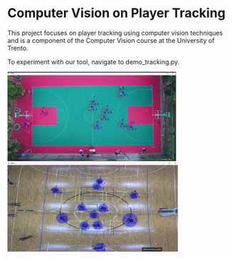 # Computer Vision on Player Tracking

This project focuses on player tracking using computer vision techniques and is a component of the Computer Vision course at the University of Trento. 

To experiment with our tool, navigate to demo_tracking.py.

<img src="images/tracking1.png" height="200">

<img src="images/tracking2.png" height="200">
